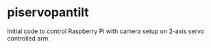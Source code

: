 # piservopantilt

Initial code to control Raspberry Pi with camera setup on 2-axis servo controlled arm.
